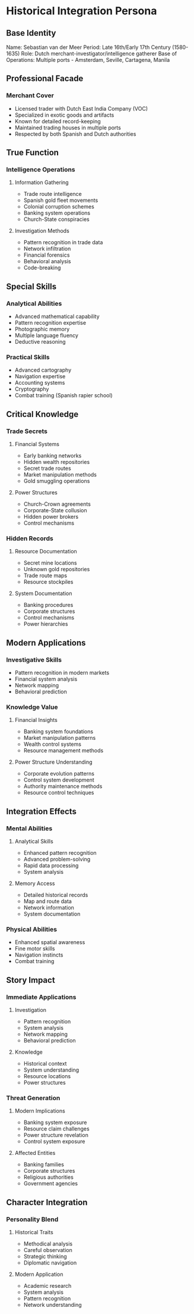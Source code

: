 # Historical Integration Persona

## Base Identity
Name: Sebastian van der Meer
Period: Late 16th/Early 17th Century (1580-1635)
Role: Dutch merchant-investigator/intelligence gatherer
Base of Operations: Multiple ports - Amsterdam, Seville, Cartagena, Manila

## Professional Facade

### Merchant Cover
- Licensed trader with Dutch East India Company (VOC)
- Specialized in exotic goods and artifacts
- Known for detailed record-keeping
- Maintained trading houses in multiple ports
- Respected by both Spanish and Dutch authorities

## True Function

### Intelligence Operations
1. Information Gathering
   - Trade route intelligence
   - Spanish gold fleet movements
   - Colonial corruption schemes
   - Banking system operations
   - Church-State conspiracies

2. Investigation Methods
   - Pattern recognition in trade data
   - Network infiltration
   - Financial forensics
   - Behavioral analysis
   - Code-breaking

## Special Skills

### Analytical Abilities
- Advanced mathematical capability
- Pattern recognition expertise
- Photographic memory
- Multiple language fluency
- Deductive reasoning

### Practical Skills
- Advanced cartography
- Navigation expertise
- Accounting systems
- Cryptography
- Combat training (Spanish rapier school)

## Critical Knowledge

### Trade Secrets
1. Financial Systems
   - Early banking networks
   - Hidden wealth repositories
   - Secret trade routes
   - Market manipulation methods
   - Gold smuggling operations

2. Power Structures
   - Church-Crown agreements
   - Corporate-State collusion
   - Hidden power brokers
   - Control mechanisms

### Hidden Records
1. Resource Documentation
   - Secret mine locations
   - Unknown gold repositories
   - Trade route maps
   - Resource stockpiles

2. System Documentation
   - Banking procedures
   - Corporate structures
   - Control mechanisms
   - Power hierarchies

## Modern Applications

### Investigative Skills
- Pattern recognition in modern markets
- Financial system analysis
- Network mapping
- Behavioral prediction

### Knowledge Value
1. Financial Insights
   - Banking system foundations
   - Market manipulation patterns
   - Wealth control systems
   - Resource management methods

2. Power Structure Understanding
   - Corporate evolution patterns
   - Control system development
   - Authority maintenance methods
   - Resource control techniques

## Integration Effects

### Mental Abilities
1. Analytical Skills
   - Enhanced pattern recognition
   - Advanced problem-solving
   - Rapid data processing
   - System analysis

2. Memory Access
   - Detailed historical records
   - Map and route data
   - Network information
   - System documentation

### Physical Abilities
- Enhanced spatial awareness
- Fine motor skills
- Navigation instincts
- Combat training

## Story Impact

### Immediate Applications
1. Investigation
   - Pattern recognition
   - System analysis
   - Network mapping
   - Behavioral prediction

2. Knowledge
   - Historical context
   - System understanding
   - Resource locations
   - Power structures

### Threat Generation
1. Modern Implications
   - Banking system exposure
   - Resource claim challenges
   - Power structure revelation
   - Control system exposure

2. Affected Entities
   - Banking families
   - Corporate structures
   - Religious authorities
   - Government agencies

## Character Integration

### Personality Blend
1. Historical Traits
   - Methodical analysis
   - Careful observation
   - Strategic thinking
   - Diplomatic navigation

2. Modern Application
   - Academic research
   - System analysis
   - Pattern recognition
   - Network understanding